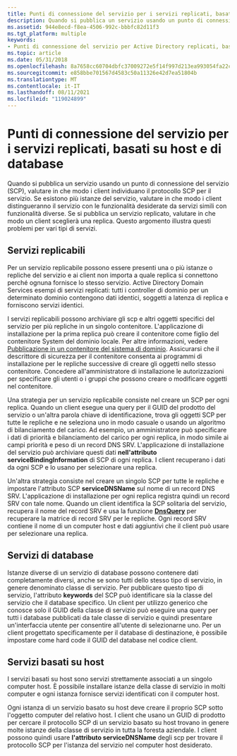 ```yaml
---
title: Punti di connessione del servizio per i servizi replicati, basati su host e di database
description: Quando si pubblica un servizio usando un punto di connessione del servizio (SCP), valutare in che modo i client individuano il protocollo SCP per il servizio.
ms.assetid: 944e8ecd-f8ea-4506-992c-bbbfc82d11f3
ms.tgt_platform: multiple
keywords:
- Punti di connessione del servizio per Active Directory replicati, basati su host e servizi di database
ms.topic: article
ms.date: 05/31/2018
ms.openlocfilehash: 8a7658cc60704dbfc37009272e5f14f997d213ea993054fa22c1c5e0c307794b
ms.sourcegitcommit: e858bbe701567d4583c50a11326e42d7ea51804b
ms.translationtype: MT
ms.contentlocale: it-IT
ms.lasthandoff: 08/11/2021
ms.locfileid: "119024899"
---
```

# <a name="service-connection-points-for-replicated-host-based-and-database-services"></a>Punti di connessione del servizio per i servizi replicati, basati su host e di database

Quando si pubblica un servizio usando un punto di connessione del servizio (SCP), valutare in che modo i client individuano il protocollo SCP per il servizio. Se esistono più istanze del servizio, valutare in che modo i client distingueranno il servizio con le funzionalità desiderate da servizi simili con funzionalità diverse. Se si pubblica un servizio replicato, valutare in che modo un client sceglierà una replica. Questo argomento illustra questi problemi per vari tipi di servizi.

## <a name="replicable-services"></a>Servizi replicabili

Per un servizio replicabile possono essere presenti una o più istanze o repliche del servizio e ai client non importa a quale replica si connettono perché ognuna fornisce lo stesso servizio. Active Directory Domain Services esempi di servizi replicati: tutti i controller di dominio per un determinato dominio contengono dati identici, soggetti a latenza di replica e forniscono servizi identici.

I servizi replicabili possono archiviare gli scp e altri oggetti specifici del servizio per più repliche in un singolo contenitore. L'applicazione di installazione per la prima replica può creare il contenitore come figlio del contenitore System del dominio locale. Per altre informazioni, vedere [Pubblicazione in un contenitore del sistema di dominio](publishing-in-a-domain-system-container.md). Assicurarsi che il descrittore di sicurezza per il contenitore consenta ai programmi di installazione per le repliche successive di creare gli oggetti nello stesso contenitore. Concedere all'amministratore di installazione le autorizzazioni per specificare gli utenti o i gruppi che possono creare o modificare oggetti nel contenitore.

Una strategia per un servizio replicabile consiste nel creare un SCP per ogni replica. Quando un client esegue una query per il GUID del prodotto del servizio o un'altra parola chiave di identificazione, trova gli oggetti SCP per tutte le repliche e ne seleziona uno in modo casuale o usando un algoritmo di bilanciamento del carico. Ad esempio, un amministratore può specificare i dati di priorità e bilanciamento del carico per ogni replica, in modo simile ai campi priorità e peso di un record DNS SRV. L'applicazione di installazione del servizio può archiviare questi dati **nell'attributo serviceBindingInformation** di SCP di ogni replica. I client recuperano i dati da ogni SCP e lo usano per selezionare una replica.

Un'altra strategia consiste nel creare un singolo SCP per tutte le repliche e impostare l'attributo SCP **serviceDNSName** sul nome di un record DNS SRV. L'applicazione di installazione per ogni replica registra quindi un record SRV con tale nome. Quando un client identifica la SCP solitaria del servizio, recupera il nome del record SRV e usa la funzione [**DnsQuery**](/windows/desktop/api/windns/nf-windns-dnsquery_a) per recuperare la matrice di record SRV per le repliche. Ogni record SRV contiene il nome di un computer host e dati aggiuntivi che il client può usare per selezionare una replica.

## <a name="database-services"></a>Servizi di database

Istanze diverse di un servizio di database possono contenere dati completamente diversi, anche se sono tutti dello stesso tipo di servizio, in genere denominato classe di servizio. Per pubblicare questo tipo di servizio, l'attributo **keywords** del SCP può identificare sia la classe del servizio che il database specifico. Un client per utilizzo generico che conosce solo il GUID della classe di servizio può eseguire una query per tutti i database pubblicati da tale classe di servizio e quindi presentare un'interfaccia utente per consentire all'utente di selezionarne uno. Per un client progettato specificamente per il database di destinazione, è possibile impostare come hard code il GUID del database nel codice client.

## <a name="host-based-services"></a>Servizi basati su host

I servizi basati su host sono servizi strettamente associati a un singolo computer host. È possibile installare istanze della classe di servizio in molti computer e ogni istanza fornisce servizi identificati con il computer host.

Ogni istanza di un servizio basato su host deve creare il proprio SCP sotto l'oggetto computer del relativo host. I client che usano un GUID di prodotto per cercare il protocollo SCP di un servizio basato su host trovano in genere molte istanze della classe di servizio in tutta la foresta aziendale. I client possono quindi usare **l'attributo serviceDNSName** degli scp per trovare il protocollo SCP per l'istanza del servizio nel computer host desiderato.

 

 